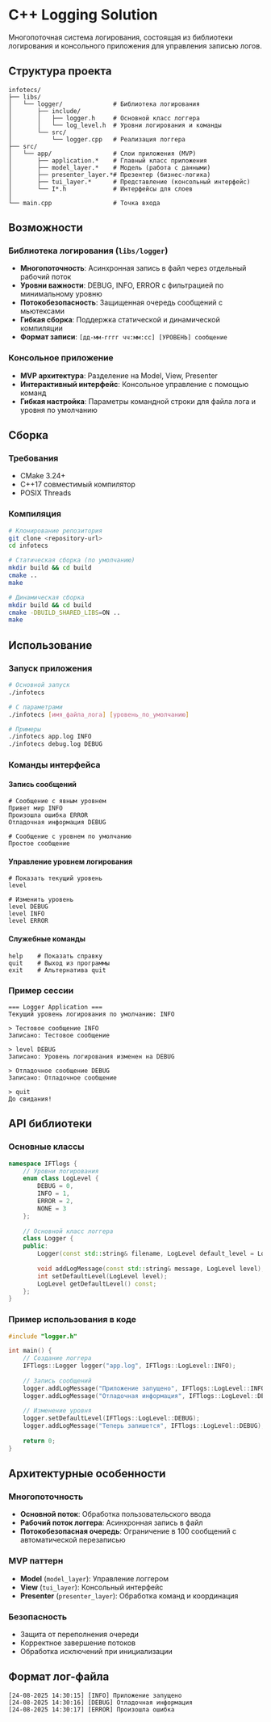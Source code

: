 # C++ Logging Solution

Многопоточная система логирования, состоящая из библиотеки логирования и консольного приложения для управления записью логов.

## Структура проекта

```
infotecs/
├── libs/
│   └── logger/              # Библиотека логирования
│       ├── include/
│       │   ├── logger.h     # Основной класс логгера
│       │   └── log_level.h  # Уровни логирования и команды
│       └── src/
│           └── logger.cpp   # Реализация логгера
├── src/
│   └── app/                 # Слои приложения (MVP)
│       ├── application.*    # Главный класс приложения
│       ├── model_layer.*    # Модель (работа с данными)
│       ├── presenter_layer.*# Презентер (бизнес-логика)
│       ├── tui_layer.*      # Представление (консольный интерфейс)
│       └── I*.h             # Интерфейсы для слоев
│   
└── main.cpp                 # Точка входа
```

## Возможности

### Библиотека логирования (`libs/logger`)

- **Многопоточность**: Асинхронная запись в файл через отдельный рабочий поток
- **Уровни важности**: DEBUG, INFO, ERROR с фильтрацией по минимальному уровню
- **Потокобезопасность**: Защищенная очередь сообщений с мьютексами
- **Гибкая сборка**: Поддержка статической и динамической компиляции
- **Формат записи**: `[дд-мм-гггг чч:мм:сс] [УРОВЕНЬ] сообщение`

### Консольное приложение

- **MVP архитектура**: Разделение на Model, View, Presenter
- **Интерактивный интерфейс**: Консольное управление с помощью команд
- **Гибкая настройка**: Параметры командной строки для файла лога и уровня по умолчанию

## Сборка

### Требования
- CMake 3.24+
- C++17 совместимый компилятор
- POSIX Threads

### Компиляция

```bash
# Клонирование репозитория
git clone <repository-url>
cd infotecs

# Статическая сборка (по умолчанию)
mkdir build && cd build
cmake ..
make

# Динамическая сборка
mkdir build && cd build
cmake -DBUILD_SHARED_LIBS=ON ..
make
```

## Использование

### Запуск приложения

```bash
# Основной запуск
./infotecs

# С параметрами
./infotecs [имя_файла_лога] [уровень_по_умолчанию]

# Примеры
./infotecs app.log INFO
./infotecs debug.log DEBUG
```

### Команды интерфейса

#### Запись сообщений
```
# Сообщение с явным уровнем
Привет мир INFO
Произошла ошибка ERROR
Отладочная информация DEBUG

# Сообщение с уровнем по умолчанию
Простое сообщение
```

#### Управление уровнем логирования
```
# Показать текущий уровень
level

# Изменить уровень
level DEBUG
level INFO  
level ERROR
```

#### Служебные команды
```
help    # Показать справку
quit    # Выход из программы
exit    # Альтернатива quit
```

### Пример сессии

```
=== Logger Application ===
Текущий уровень логирования по умолчанию: INFO

> Тестовое сообщение INFO
Записано: Тестовое сообщение

> level DEBUG
Записано: Уровень логирования изменен на DEBUG

> Отладочное сообщение DEBUG  
Записано: Отладочное сообщение

> quit
До свидания!
```

## API библиотеки

### Основные классы

```cpp
namespace IFTlogs {
    // Уровни логирования
    enum class LogLevel {
        DEBUG = 0,
        INFO = 1, 
        ERROR = 2,
        NONE = 3
    };
    
    // Основной класс логгера
    class Logger {
    public:
        Logger(const std::string& filename, LogLevel default_level = LogLevel::INFO);
        
        void addLogMessage(const std::string& message, LogLevel level);
        int setDefaultLevel(LogLevel level);
        LogLevel getDefaultLevel() const;
    };
}
```

### Пример использования в коде

```cpp
#include "logger.h"

int main() {
    // Создание логгера
    IFTlogs::Logger logger("app.log", IFTlogs::LogLevel::INFO);
    
    // Запись сообщений
    logger.addLogMessage("Приложение запущено", IFTlogs::LogLevel::INFO);
    logger.addLogMessage("Отладочная информация", IFTlogs::LogLevel::DEBUG); // Не запишется
    
    // Изменение уровня
    logger.setDefaultLevel(IFTlogs::LogLevel::DEBUG);
    logger.addLogMessage("Теперь запишется", IFTlogs::LogLevel::DEBUG);
    
    return 0;
}
```

## Архитектурные особенности

### Многопоточность
- **Основной поток**: Обработка пользовательского ввода
- **Рабочий поток логгера**: Асинхронная запись в файл
- **Потокобезопасная очередь**: Ограничение в 100 сообщений с автоматической перезаписью

### MVP паттерн
- **Model** (`model_layer`): Управление логгером
- **View** (`tui_layer`): Консольный интерфейс
- **Presenter** (`presenter_layer`): Обработка команд и координация

### Безопасность
- Защита от переполнения очереди
- Корректное завершение потоков
- Обработка исключений при инициализации

## Формат лог-файла

```
[24-08-2025 14:30:15] [INFO] Приложение запущено
[24-08-2025 14:30:16] [DEBUG] Отладочная информация
[24-08-2025 14:30:17] [ERROR] Произошла ошибка
```